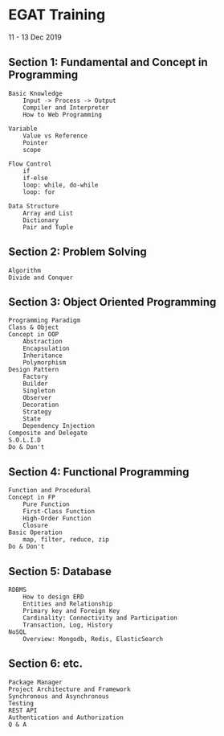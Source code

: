 # EGAT Training
11 - 13 Dec 2019

## Section 1: Fundamental and Concept in Programming
    Basic Knowledge
        Input -> Process -> Output
        Compiler and Interpreter
        How to Web Programming

    Variable
        Value vs Reference
        Pointer
        scope

    Flow Control
        if
        if-else
        loop: while, do-while
        loop: for

    Data Structure
        Array and List
        Dictionary
        Pair and Tuple

## Section 2: Problem Solving 
    Algorithm
    Divide and Conquer

## Section 3: Object Oriented Programming
    Programming Paradigm
    Class & Object
    Concept in OOP
        Abstraction
        Encapsulation
        Inheritance
        Polymorphism
    Design Pattern
        Factory
        Builder
        Singleton
        Observer
        Decoration
        Strategy
        State
        Dependency Injection
    Composite and Delegate
    S.O.L.I.D
    Do & Don't
    
## Section 4: Functional Programming
    Function and Procedural
    Concept in FP
        Pure Function
        First-Class Function
        High-Order Function
        Closure
    Basic Operation
        map, filter, reduce, zip
    Do & Don't

## Section 5: Database
    RDBMS
        How to design ERD
        Entities and Relationship
        Primary key and Foreign Key
        Cardinality: Connectivity and Participation
        Transaction, Log, History
    NoSQL
        Overview: Mongodb, Redis, ElasticSearch

## Section 6: etc.
    Package Manager
    Project Architecture and Framework
    Synchronous and Asynchronous
    Testing
    REST API
    Authentication and Authorization
    Q & A
